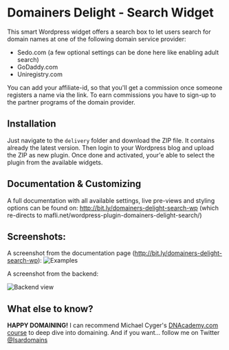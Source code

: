 # Domainers Delight - Search Widget
This smart Wordpress widget offers a search box to let users search for domain names at one of the following domain service provider:
* Sedo.com (a few optional settings can be done here like enabling adult search)
* GoDaddy.com
* Uniregistry.com

You can add your affiliate-id, so that you'll get a commission once someone registers a name via the link. To earn commissions
you have to sign-up to the partner programs of the domain provider.

## Installation
Just navigate to the ```delivery``` folder and download the ZIP file. It contains already the latest version. Then login to your Wordpress blog and upload the ZIP as new plugin. Once done and activated, your'e able to select the plugin from the available widgets.

## Documentation & Customizing
A full documentation with all available settings, live pre-views and styling options can be found on: http://bit.ly/domainers-delight-search-wp (which re-directs to mafli.net/wordpress-plugin-domainers-delight-search/)

## Screenshots:
A screenshot from the documentation page (http://bit.ly/domainers-delight-search-wp):
![Examples](https://user-images.githubusercontent.com/35771024/35507050-c4c40df8-04eb-11e8-9768-32f517b26293.JPG)

A screenshot from the backend:

![Backend view](https://user-images.githubusercontent.com/35771024/35507075-d4dba3b8-04eb-11e8-8abe-ba7910c95f33.JPG)

## What else to know?
**HAPPY DOMAINING!** 
I can recommend Michael Cyger's [DNAcademy.com course](https://www.dnacademy.com?ref=mario.fliegner@mafli.net-141) to deep dive into domaining. And if you want... follow me on Twitter [@Isardomains](https://twitter.com/IsarDomains)
